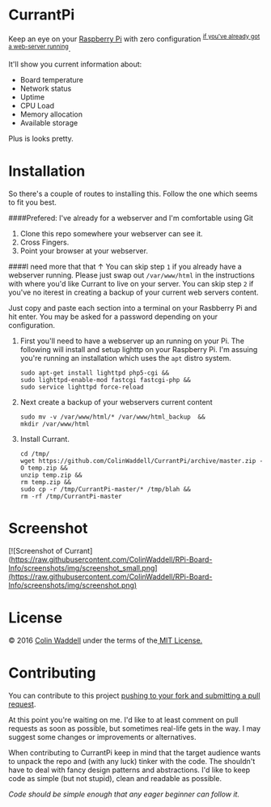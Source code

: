 CurrantPi
=========
Keep an eye on your [Raspberry Pi](https://www.raspberrypi.org/) with zero configuration <sup>[if you've already got a web-server running](#install)</sup>.

It'll show you current information about:

 * Board temperature
 * Network status
 * Uptime
 * CPU Load
 * Memory allocation
 * Available storage
 
Plus is looks pretty.
 
<a id="install"></a>Installation
================================
So there's a couple of routes to installing this. Follow the one which seems to fit you best.

####Prefered: I've already for a webserver and I'm comfortable using Git
1. Clone this repo somewhere your webserver can see it.
2. Cross Fingers. 
3. Point your browser at your webserver.

####I need more that that &#8593;
You can skip step ```1``` if you already have a webserver running. Please just swap out ```/var/www/html``` in the instructions with where you'd like Currant to live on your server. You can skip step ```2``` if you've no iterest in creating a backup of your current web servers content.

Just copy and paste each section into a terminal on your Rasbberry Pi and hit enter. You may be asked for a password depending on your configuration.

1. First you'll need to have a webserver up an running on your Pi. The following will install and setup lighttp on your Raspberry Pi. I'm assuing you're running an installation which uses the ```apt``` distro system.
    ```
    sudo apt-get install lighttpd php5-cgi && 
    sudo lighttpd-enable-mod fastcgi fastcgi-php && 
    sudo service lighttpd force-reload
    ```

2. Next create a backup of your webservers current content 

    ```
    sudo mv -v /var/www/html/* /var/www/html_backup  && 
    mkdir /var/www/html
    ```
    
3. Install Currant.

    ```
    cd /tmp/
    wget https://github.com/ColinWaddell/CurrantPi/archive/master.zip -O temp.zip && 
    unzip temp.zip && 
    rm temp.zip && 
    sudo cp -r /tmp/CurrantPi-master/* /tmp/blah && 
    rm -rf /tmp/CurrantPi-master
    ```

Screenshot
==========
[![Screenshot of Currant](https://raw.githubusercontent.com/ColinWaddell/RPi-Board-Info/screenshots/img/screenshot_small.png](https://raw.githubusercontent.com/ColinWaddell/RPi-Board-Info/screenshots/img/screenshot.png)

License
=======
<p>&copy; 2016 <a href="http://colinwaddell.com/">Colin Waddell</a> under the terms of the<a href="https://github.com/ColinWaddell/RPi-Board-Info/blob/master/LICENSE.txt"> MIT License.</a>
  
Contributing
============
You can contribute to this project [pushing to your fork and submitting a pull request](https://guides.github.com/activities/contributing-to-open-source/).

At this point you're waiting on me. I'd like to at least comment on pull requests as soon as possible, but sometimes real-life gets in the way. I may suggest some changes or improvements or alternatives.

When contributing to CurrantPi keep in mind that the target audience wants to unpack the repo and (with any luck) tinker with the code. The shouldn't have to deal with fancy design patterns and abstractions. I'd like to keep code as simple (but not stupid), clean and readable as possible.

*Code should be simple enough that any eager beginner can follow it.*